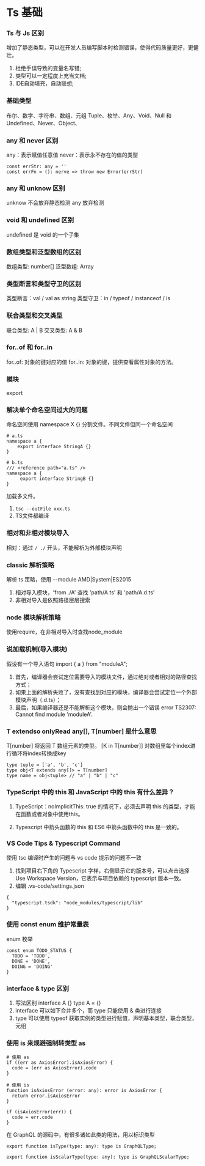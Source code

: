 # Ts 基础 
### Ts 与 Js 区别
增加了静态类型，可以在开发人员编写脚本时检测错误，使得代码质量更好，更健壮。
1. 杜绝手误导致的变量名写错;
2. 类型可以一定程度上充当文档;
3. IDE自动填充，自动联想;
### 基础类型
布尔、数字、字符串、数组、元组 Tuple、枚举、Any、Void、Null 和 Undefined、Never、Object、
### any 和 never 区别
any：表示赋值任意值
never：表示永不存在的值的类型
```
const errStr: any = ''
const errFn = (): nerve => throw new Error(errStr)
```

### any 和 unknow 区别
unknow 不会放弃静态检测
any 放弃检测

### void 和 undefined 区别
 undefined 是 void 的一个子集

### 数组类型和泛型数组的区别
数组类型: number[]
泛型数组: Array<number>

### 类型断言和类型守卫的区别
类型断言：<string>val / val as string
类型守卫：in / typeof / instanceof / is

### 联合类型和交叉类型
联合类型: A | B
交叉类型: A & B

### for..of 和 for..in
for..of: 对象的键对应的值
for..in: 对象的键，提供查看属性对象的方法。

### 模块
export

### 解决单个命名空间过大的问题
命名空间使用 namespace X {}
分割文件。不同文件但同一个命名空间
```
# a.ts
namespace a {
    export interface StringA {}
}

# b.ts
/// <reference path="a.ts" />
namespace a {
     export interface StringB {}
}
```
加载多文件。
1. ``tsc --outFile xxx.ts``
2. TS文件都编译

### 相对和非相对模块导入
相对：通过 ``/ ./`` 开头，不能解析为外部模块声明

### classic 解析策略
解析 ts 策略，使用 --module AMD|System|ES2015

1. 相对导入模块，'from ./A' 查找 'path/A.ts' 和 'path/A.d.ts'
2. 非相对导入是依照路径层层搜索

### node 模块解析策略
使用require，在非相对导入时查找node_module

### 说加载机制(导入模块)
假设有一个导入语句 import { a } from "moduleA";
 1. 首先，编译器会尝试定位需要导入的模块文件，通过绝对或者相对的路径查找方式；
 2. 如果上面的解析失败了，没有查找到对应的模块，编译器会尝试定位一个外部模块声明（.d.ts）；
 3. 最后，如果编译器还是不能解析这个模块，则会抛出一个错误 error TS2307: Cannot find module 'moduleA'.

### T extendso onlyRead any[], T[number] 是什么意思
T[number] 将返回 T 数组元素的类型。
[K in T[number]] 对数组里每个index进行循环将index转换成key
```
type tuple = ['a', 'b', 'c']
type obj<T extends any[]> = T[number]
type name = obj<tuple> // "a" | "b" | "c"
```
### TypeScript 中的 this 和 JavaScript 中的 this 有什么差异？
1. TypeScript：noImplicitThis: true 的情况下，必须去声明 this 的类型，才能在函数或者对象中使用this。

2. Typescript 中箭头函数的 this 和 ES6 中箭头函数中的 this 是一致的。
 
### VS Code Tips & Typescript Command
使用 tsc 编译时产生的问题与 vs code 提示的问题不一致
1. 找到项目右下角的 Typescript 字样，右侧显示它的版本号，可以点击选择 Use Workspace Version，它表示与项目依赖的 typescript 版本一致。
2. 编辑 .vs-code/settings.json
```
{
  "typescript.tsdk": "node_modules/typescript/lib"
}
```
### 使用 const enum 维护常量表
enum 枚举
```
const enum TODO_STATUS {
  TODO = 'TODO',
  DONE = 'DONE',
  DOING = 'DOING'
}
```
###  interface & type 区别
1. 写法区别
    interface A {}
    type A = {}
2. interface 可以如下合并多个，而 type 只能使用 & 类进行连接
3. type 可以使用 typeof 获取实例的类型进行赋值，声明基本类型，联合类型，元组
 
### 使用 is 来规避强制转类型 as
```
# 使用 as
if ((err as AxiosError).isAxiosError) {
  code = (err as AxiosError).code
}

# 使用 is
function isAxiosError (error: any): error is AxiosError {
  return error.isAxiosError
}

if (isAxiosError(err)) {
  code = err.code
}
```
在 GraphQL 的源码中，有很多诸如此类的用法，用以标识类型
```
export function isType(type: any): type is GraphQLType;

export function isScalarType(type: any): type is GraphQLScalarType;
```

